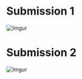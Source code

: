 # Submission 1

![Imgur](https://i.imgur.com/a/7fmVc1N)

# Submission 2

![Imgur](https://i.imgur.com/a/SAtCLja)
